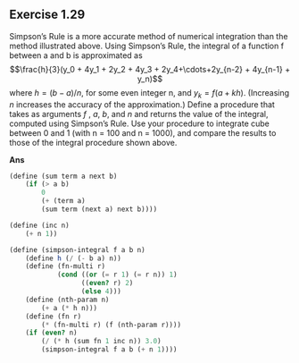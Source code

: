 ## Exercise 1.29

Simpson’s Rule is a more accurate method of numerical integration than the method illustrated above. Using Simpson’s Rule, the integral of a function f between a and b is approximated as
$$\frac{h}{3}(y_0 + 4y_1 + 2y_2 + 4y_3 + 2y_4+\cdots+2y_{n-2} + 4y_{n-1} + y_n)$$
where $h=(b-a)/n$, for some even integer n, and $y_k = f (a + kh)$. (Increasing $n$ increases the accuracy of the approximation.) Define a procedure that takes as arguments $f$ , $a$, $b$, and $n$ and returns the value of the integral, computed using Simpson’s Rule. Use your procedure to integrate cube between 0 and 1 (with n = 100 and n = 1000), and compare the results to those of the integral procedure shown above.

**Ans**

```scheme
(define (sum term a next b)
    (if (> a b)
        0
        (+ (term a)
        (sum term (next a) next b))))

(define (inc n)
    (+ n 1))

(define (simpson-integral f a b n)
    (define h (/ (- b a) n))
    (define (fn-multi r)
            (cond ((or (= r 1) (= r n)) 1)
                  ((even? r) 2)
                  (else 4)))
    (define (nth-param n)
        (+ a (* h n)))
    (define (fn r)
        (* (fn-multi r) (f (nth-param r))))
    (if (even? n)
        (/ (* h (sum fn 1 inc n)) 3.0)
        (simpson-integral f a b (+ n 1))))
```

